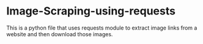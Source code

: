# Image-Scraping-using-requests
This is a python file that uses requests module to extract image links from a website and then download those images.
